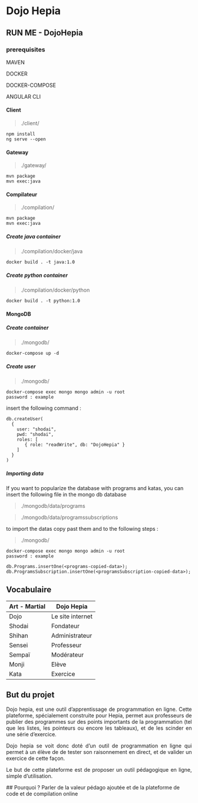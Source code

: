 # Dojo Hepia

## RUN ME - DojoHepia

### prerequisites

<p>MAVEN</p>
<p>DOCKER</p>
<p>DOCKER-COMPOSE</p>
<p>ANGULAR CLI</p>

#### Client

>./client/
```
npm install
ng serve --open
```

#### Gateway
>./gateway/
```
mvn package
mvn exec:java
```

#### Compilateur
>./compilation/
```
mvn package
mvn exec:java
```

##### Create java container

>./compilation/docker/java
```
docker build . -t java:1.0
```

##### Create python container

>./compilation/docker/python
```
docker build . -t python:1.0
```

#### MongoDB

##### Create container

>./mongodb/
```
docker-compose up -d
```

##### Create user

>./mongodb/
```
docker-compose exec mongo mongo admin -u root
password : example
```

insert the following command :

```
db.createUser(
  {
    user: "shodai",
    pwd: "shodai",
    roles: [
       { role: "readWrite", db: "DojoHepia" }
    ]
  }
)
```

##### Importing data
<p>If you want to popularize the database with programs and katas, you can insert the following file in the mongo db database</p>

>./mongodb/data/programs

>./mongodb/data/programssubscriptions

<p>to import the datas copy past them and to the following steps :</p>

>./mongodb/
```
docker-compose exec mongo mongo admin -u root
password : example
```
```
db.Programs.insertOne(<programs-copied-data>);
db.ProgramsSubscription.insertOne(<programsSubscription-copied-data>);
```


## Vocabulaire
| Art - Martial | Dojo Hepia       |
|---------------|------------------|
| Dojo          | Le site internet |
| Shodai        | Fondateur        |
| Shihan        | Administrateur   |
| Sensei        | Professeur       |
| Sempaï        | Modérateur       |
| Monji         | Elève            |
| Kata          | Exercice         |

## But du projet
<div style="text-align: justify;">
Dojo hepia, est une outil d’apprentissage de programmation en ligne. Cette plateforme, spécialement construite pour Hepia, permet aux professeurs de publier des programmes sur des points importants de la programmation (tel que les listes, les pointeurs ou encore les tableaux), et de les scinder en une série d’exercice.

Dojo hepia se voit donc doté d’un outil de programmation en ligne qui permet à un  élève de de tester son raisonnement en direct, et de valider un exercice de cette façon.

Le but de cette plateforme est de proposer un outil pédagogique en ligne, simple d’utilisation.
</div>
## Pourquoi ?
Parler de la valeur pédago ajoutée et de la plateforme de code et de compilation online




